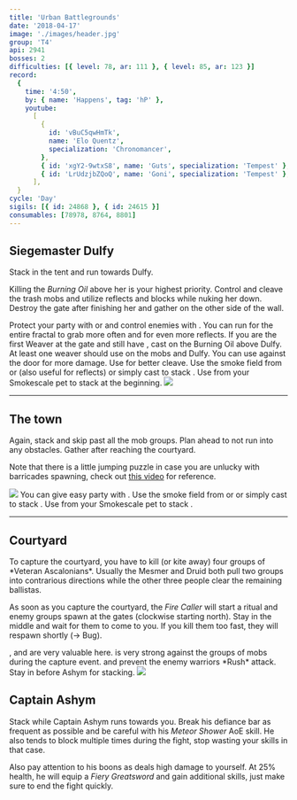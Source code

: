 ```yaml
---
title: 'Urban Battlegrounds'
date: '2018-04-17'
image: './images/header.jpg'
group: 'T4'
api: 2941
bosses: 2
difficulties: [{ level: 78, ar: 111 }, { level: 85, ar: 123 }]
record:
  {
    time: '4:50',
    by: { name: 'Happens', tag: 'hP' },
    youtube:
      [
        {
          id: 'vBuC5qwHmTk',
          name: 'Elo Quentz',
          specialization: 'Chronomancer',
        },
        { id: 'xgY2-9wtxS8', name: 'Guts', specialization: 'Tempest' },
        { id: 'LrUdzjbZQoQ', name: 'Goni', specialization: 'Tempest' },
      ],
  }
cycle: 'Day'
sigils: [{ id: 24868 }, { id: 24615 }]
consumables: [78978, 8764, 8801]
---
```


## <Boss/> Siegemaster Dulfy

<Grid>
<GridItem>
Stack <Effect name="stealth"/> in the tent and run towards Dulfy.

Killing the _Burning Oil_ above her is your highest priority. Control and cleave the trash mobs and utilize reflects and blocks while nuking her down. Destroy the gate after finishing her and gather on the other side of the wall.

<Tabs>
    <Tab specialization="mesmer">Protect your party with <Skill id="29526"/> or <Skill id="10302"/> and control enemies with <Skill id="30359"/>. You can run <Trait id="751"/> for the entire fractal to grab more often and for even more reflects.</Tab>
    <Tab specialization="elementalist"> If you are the first Weaver at the gate and still have <Effect name="stealth"/>, cast <Skill id="5501"/> on the Burning Oil above Dulfy. At least one weaver should use <Skill id="5738"/> on the mobs and Dulfy. You can use <Skill id="5697"/> against the door for more damage. Use <Skill id="22572"/> for better cleave.</Tab>
    <Tab specialization="thief">Use the smoke field from <Skill id="13113"/> or <Skill id="14184"/> (also useful for reflects) or simply cast <Skill id="13117"/> to stack <Effect name="stealth"/>.</Tab>
    <Tab specialization="ranger">Use <Skill id="31568"/> from your Smokescale pet to stack <Effect name="stealth"/> at the beginning.</Tab>
</Tabs>
</GridItem>

<GridItem sm="4">
<Image src="./images/siegemaster_dulfy.jpg" caption="Siegemaster Dulfy" compact/>
</GridItem>
</Grid>

---

## The town

<Grid>
<GridItem>
Again, stack <Effect name="stealth"/> and skip past all the mob groups. Plan ahead to not run into any obstacles. Gather after reaching the courtyard.

Note that there is a little jumping puzzle in case you are unlucky with barricades spawning, check out [this video](https://www.youtube.com/watch?v=d5uTRJ9iyEY) for reference.

<Image src="./images/the_town.jpg" caption="A barricade in the town"/>
</GridItem>

<GridItem>
<Tabs>
    <Tab specialization="mesmer">You can give easy party <Effect name="stealth"/> with <Skill id="10245"/>.</Tab>
    <Tab specialization="thief">Use the smoke field from <Skill id="13113"/> or <Skill id="14184"/> or simply cast <Skill id="13117"/> to stack <Effect name="stealth"/>.</Tab>
    <Tab specialization="ranger">Use <Skill id="31568"/> from your Smokescale pet to stack <Effect name="stealth"/>.</Tab>
</Tabs>
</GridItem>
</Grid>

---

## Courtyard

<Grid>
<GridItem>
To capture the courtyard, you have to kill (or kite away) four groups of *Veteran Ascalonians*. Usually the Mesmer and Druid both pull two groups into contrarious directions while the other three people clear the remaining ballistas.

As soon as you capture the courtyard, the _Fire Caller_ will start a ritual and enemy groups spawn at the gates (clockwise starting north). Stay in the middle and wait for them to come to you. If you kill them too fast, they will respawn shortly (-> Bug).
</GridItem>

<GridItem>
<Tabs>
    <Tab specialization="chronomancer"><Skill id="10363"/>, <Skill id="29526"/> and <Skill id="30359"/> are very valuable here.</Tab>
    <Tab specialization="elementalist"><Skill id="5738"/> is very strong against the groups of mobs during the capture event. <Skill id="5671"/> and <Skill id="5683"/> prevent the enemy warriors *Rush* attack.    
        Stay in <Skill id="5492"/> before Ashym for <Boon name="might"/> stacking.</Tab>
</Tabs>
</GridItem>
</Grid>

<Image src="./images/the_courtyard.jpg" caption="The courtyard"/>

## <Boss red/> Captain Ashym

Stack <Boon name="might"/> while Captain Ashym runs towards you. Break his defiance bar as frequent as possible and be careful with his _Meteor Shower_ AoE skill. He also tends to block multiple times during the fight, stop wasting your skills in that case.

Also pay attention to his boons as <Boon name="retaliation"/> deals high damage to yourself. At 25% health, he will equip a _Fiery Greatsword_ and gain additional skills, just make sure to end the fight quickly.

